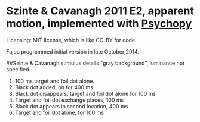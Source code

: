 Szinte & Cavanagh 2011 E2, apparent motion, implemented with [Psychopy](https://github.com/psychopy/psychopy)
============================
Licensing: MIT license, which is like CC-BY for code.

Fajou programmed initial version in late October 2014.

##Szinte & Cavanagh stimulus details
"gray background", luminance not specified.

1. 100 ms target and foil dot alone.
2. Black dot added, on for 400 ms
3. Black dot disappears, target and foil dot alone for 100 ms
4. Target and foil dot exchange places, 100 ms
5. Black dot appears in second location, 400 ms
6. Target and foil dot alone, for 100 ms